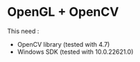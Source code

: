# OpenGL + OpenCV

This need :
- OpenCV library (tested with 4.7)
- Windows SDK (tested with 10.0.22621.0)
